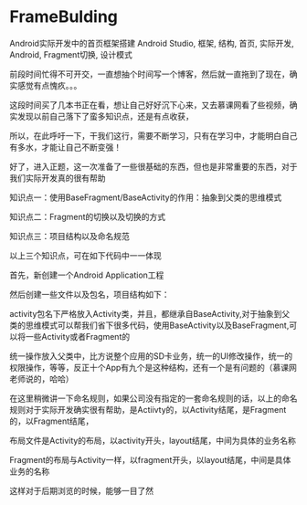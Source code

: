 # FrameBulding

Android实际开发中的首页框架搭建
Android Studio, 框架, 结构, 首页, 实际开发, Android, Fragment切换, 设计模式

前段时间忙得不可开交，一直想抽个时间写一个博客，然后就一直拖到了现在，确实感觉有点愧疚。。。

这段时间买了几本书正在看，想让自己好好沉下心来，又去慕课网看了些视频，确实发现以前自己落下了蛮多知识点，还是有点收获，

所以，在此呼吁一下，干我们这行，需要不断学习，只有在学习中，才能明白自己有多水，才能让自己不断变强！

好了，进入正题，这一次准备了一些很基础的东西，但也是非常重要的东西，对于我们实际开发真的很有帮助

知识点一：使用BaseFragment/BaseActivity的作用：抽象到父类的思维模式

知识点二：Fragment的切换以及切换的方式

知识点三：项目结构以及命名规范

以上三个知识点，可在如下代码中一一体现

 

首先，新创建一个Android Application工程

然后创建一些文件以及包名，项目结构如下：



activity包名下严格放入Activity类，并且，都继承自BaseActivity,对于抽象到父类的思维模式可以帮我们省下很多代码，使用BaseActivity以及BaseFragment,可以将一些Activity或者Fragment的

统一操作放入父类中，比方说整个应用的SD卡业务，统一的UI修改操作，统一的权限操作，等等，反正十个App有九个是这种结构，还有一个是有问题的（慕课网老师说的，哈哈）

在这里稍微讲一下命名规则，如果公司没有指定的一套命名规则的话，以上的命名规则对于实际开发确实很有帮助，是Actiivty的，以Activity结尾，是Fragment的，以Fragment结尾，

布局文件是Activity的布局，以activity开头，layout结尾，中间为具体的业务名称

Fragment的布局与Activity一样，以fragment开头，以layout结尾，中间是具体业务的名称

这样对于后期浏览的时候，能够一目了然

